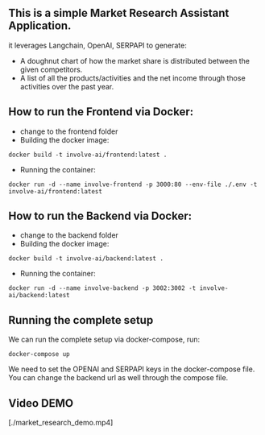 ## This is a simple Market Research Assistant Application. 
it leverages Langchain, OpenAI, SERPAPI to generate:
 - A doughnut chart of how the market share is distributed between the given competitors.
 - A list of all the products/activities and the net income through those activities over the past year.

## How to run the Frontend via Docker:

- change to the frontend folder
- Building the docker image:
```
docker build -t involve-ai/frontend:latest .
```
- Running the container:
```
docker run -d --name involve-frontend -p 3000:80 --env-file ./.env -t involve-ai/frontend:latest
```

## How to run the Backend via Docker:

- change to the backend folder
- Building the docker image:
```
docker build -t involve-ai/backend:latest .
```
- Running the container:
```
docker run -d --name involve-backend -p 3002:3002 -t involve-ai/backend:latest
```

## Running the complete setup

We can run the complete setup via docker-compose, run:
```
docker-compose up
```

We need to set the OPENAI and SERPAPI keys in the docker-compose file. You can change the backend url as well through the compose file.

## Video DEMO

[./market_research_demo.mp4]